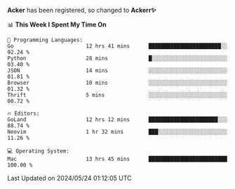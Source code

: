 **Acker** has been registered, so changed to **Ackerr✨**

<!--START_SECTION:waka-->
📊 **This Week I Spent My Time On** 

```text
💬 Programming Languages: 
Go                       12 hrs 41 mins      ███████████████████████░░   92.24 % 
Python                   28 mins             █░░░░░░░░░░░░░░░░░░░░░░░░   03.40 % 
JSON                     14 mins             ░░░░░░░░░░░░░░░░░░░░░░░░░   01.81 % 
Browser                  10 mins             ░░░░░░░░░░░░░░░░░░░░░░░░░   01.32 % 
Thrift                   5 mins              ░░░░░░░░░░░░░░░░░░░░░░░░░   00.72 % 

🔥 Editors: 
GoLand                   12 hrs 12 mins      ██████████████████████░░░   88.74 % 
Neovim                   1 hr 32 mins        ███░░░░░░░░░░░░░░░░░░░░░░   11.26 % 

💻 Operating System: 
Mac                      13 hrs 45 mins      █████████████████████████   100.00 % 
```


 Last Updated on 2024/05/24 01:12:05 UTC
<!--END_SECTION:waka-->
